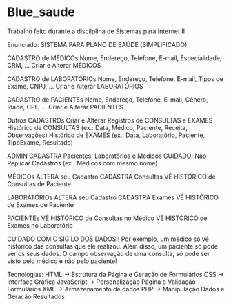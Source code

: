 # Blue_saude
Trabalho feito durante a discilplina de Sistemas para Internet II

Enunciado: SISTEMA PARA PLANO DE SAÚDE (SIMPLIFICADO)

CADASTRO de MÉDICOs Nome, Endereço, Telefone, E-mail, Especialidade, CRM, … Criar e Alterar MÉDICOS

CADASTRO de LABORATÓRIOs Nome, Endereço, Telefone, E-mail, Tipos de Exame, CNPJ, … Criar e Alterar LABORATÓRIOS

CADASTRO de PACIENTEs Nome, Endereço, Telefone, E-mail, Gênero, Idade, CPF, … Criar e Alterar PACIENTES

Outros CADASTROs Criar e Alterar Registros de CONSULTAS e EXAMES Histórico de CONSULTAS (ex.: Data, Médico, Paciente, Receita, Observações) Histórico de EXAMES (ex.: Data, Laboratório, Paciente, TipoExame, Resultado)

ADMIN CADASTRA Pacientes, Laboratórios e Médicos CUIDADO: Não Replicar Cadastros (ex.: Médicos com mesmo nome)

MÉDICOs ALTERA seu Cadastro CADASTRA Consultas VÊ HISTÓRICO de Consultas de Paciente

LABORATÓRIOs ALTERA seu Cadastro CADASTRA Exames VÊ HISTÓRICO de Exames de Paciente

PACIENTEs VÊ HISTÓRICO de Consultas no Médico VÊ HISTÓRICO de Exames no Laboratório

CUIDADO COM O SIGILO DOS DADOS!! Por exemplo, um médico só vê histórico das consultas que ele realizou. Além disso, um paciente só pode ver os seus dados. O campo observação de uma consulta, só pode ser visto pelo médico e não pelo paciente!

Tecnologias: HTML -> Estrutura da Página e Geração de Formulários CSS -> Interface Gráfica JavaScript -> Personalização Página e Validação Formulários XML -> Armazenamento de dados PHP -> Manipulação Dados e Geracão Resultados
